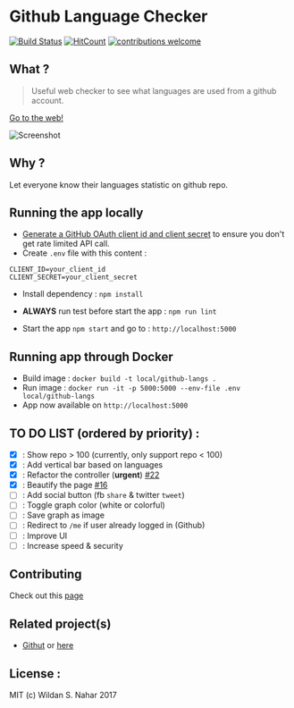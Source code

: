 # Github Language Checker

[![Build Status](https://travis-ci.org/wildan3105/github-langs.svg?branch=master)](https://travis-ci.org/wildan3105/github-langs) [![HitCount](http://hits.dwyl.com/wildan3105/github-langs.svg)](http://hits.dwyl.com/wildan3105/github-langs)   [![contributions welcome](https://img.shields.io/badge/contributions-welcome-brightgreen.svg?style=flat)](https://github.com/wildan3105/github-langs/issues)


## What ?

> Useful web checker to see what languages are used from a github account.

[Go to the web!](https://githublangs.herokuapp.com)

![Screenshot](screenshot3.png)

## Why ?

Let everyone know their languages statistic on github repo.

## Running the app locally

* [Generate a GitHub OAuth client id and client secret](https://github.com/settings/applications/new) to ensure you don't get rate limited API call.
* Create `.env` file with this content :

```
CLIENT_ID=your_client_id
CLIENT_SECRET=your_client_secret
```

* Install dependency : `npm install`
* **ALWAYS** run test before start the app : `npm run lint`

* Start the app `npm start` and go to : `http://localhost:5000`

## Running app through Docker

* Build image : `docker build -t local/github-langs .`
* Run image : `docker run -it -p 5000:5000 --env-file .env local/github-langs`
* App now available on `http://localhost:5000`

## TO DO LIST (ordered by priority) :
- [x] : Show repo > 100 (currently, only support repo < 100)
- [x] : Add vertical bar based on languages
- [x] : Refactor the controller (**urgent**) [#22](https://github.com/wildan3105/github-langs/issues/22)
- [x] : Beautify the page [#16](https://github.com/wildan3105/github-langs/issues/16)
- [ ] : Add social button (fb `share` & twitter `tweet`)
- [ ] : Toggle graph color (white or colorful)
- [ ] : Save graph as image
- [ ] : Redirect to `/me` if user already logged in (Github)
- [ ] : Improve UI
- [ ] : Increase speed & security

## Contributing

Check out this [page](CONTRIBUTING.md)

## Related project(s)
- [Githut](https://github.com/madnight/githut) or [here](https://github.com/topics/github-language-statistics)

## License :

MIT (c) Wildan S. Nahar 2017
